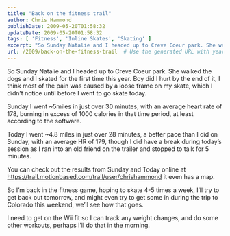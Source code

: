 ```yaml
---
title: "Back on the fitness trail"
author: Chris Hammond
publishDate: 2009-05-20T01:58:32
updateDate: 2009-05-20T01:58:32
tags: [ 'Fitness', 'Inline Skates', 'Skating' ]
excerpt: "So Sunday Natalie and I headed up to Creve Coeur park. She walked the dogs and I skated for the first time this year. Boy did I hurt by the end of it, I think most of the pain was caused by a loose frame on my skate, which I didn’t notice until before I went to go skate today.  Sunday I went ~5miles in just over 30 minutes, with an average heart rate of 178, burning in excess of 1000 calories in that time period, at least according to the software.  Today I went ~4.8 miles in just over 28 minutes, a better pace than I did on Sunday, with an average HR of 179, though I did have a break during today’s session as I ran into an old friend on the trailer and stopped to talk for 5 minutes.  You can check out the results from Sunday and Today online at https://trail.motionbased.com/trail/user/chrishammond it even has a map.   So I’m back in the fitness game, hoping to skate 4-5 times a week, I’ll try to get back out tomorrow, and might even try to get some in during the trip to Colorado this weekend, we’ll see how that goes.  I need to get on the Wii fit so I can track any weight changes, and do some other workouts, perhaps I’ll do that in the morning."
url: /2009/back-on-the-fitness-trail  # Use the generated URL with year
---
```

<p>So Sunday Natalie and I headed up to Creve Coeur park. She walked the dogs and I skated for the first time this year. Boy did I hurt by the end of it, I think most of the pain was caused by a loose frame on my skate, which I didn’t notice until before I went to go skate today.</p>  <p>Sunday I went ~5miles in just over 30 minutes, with an average heart rate of 178, burning in excess of 1000 calories in that time period, at least according to the software.</p>  <p>Today I went ~4.8 miles in just over 28 minutes, a better pace than I did on Sunday, with an average HR of 179, though I did have a break during today’s session as I ran into an old friend on the trailer and stopped to talk for 5 minutes.</p>  <p>You can check out the results from Sunday and Today online at <a title="https://trail.motionbased.com/trail/user/chrishammond" href="https://trail.motionbased.com/trail/user/chrishammond">https://trail.motionbased.com/trail/user/chrishammond</a> it even has a map. </p>  <p>So I’m back in the fitness game, hoping to skate 4-5 times a week, I’ll try to get back out tomorrow, and might even try to get some in during the trip to Colorado this weekend, we’ll see how that goes.</p>  <p>I need to get on the Wii fit so I can track any weight changes, and do some other workouts, perhaps I’ll do that in the morning.</p>
